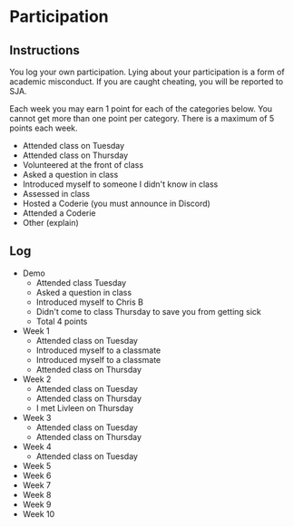 Participation
=============

## Instructions ##

You log your own participation. Lying about your participation is a form of
academic misconduct. If you are caught cheating, you will be reported to SJA.

Each week you may earn 1 point for each of the categories below. You cannot get
more than one point per category. There is a maximum of 5 points each week.

+ Attended class on Tuesday
+ Attended class on Thursday
+ Volunteered at the front of class
+ Asked a question in class
+ Introduced myself to someone I didn't know in class
+ Assessed in class
+ Hosted a Coderie (you must announce in Discord)
+ Attended a Coderie
+ Other (explain)

## Log ##

- Demo
	+ Attended class Tuesday
	+ Asked a question in class
	+ Introduced myself to Chris B
	+ Didn't come to class Thursday to save you from getting sick
	+ Total 4 points
- Week 1
	+ Attended class on Tuesday
	+ Introduced myself to a classmate
	+ Introduced myself to a classmate
	+ Attended class on Thursday
- Week 2
	+ Attended class on Tuesday
	+ Attended class on Thursday
	+ I met Livleen on Thursday
- Week 3
	+ Attended class on Tuesday
	+ Attended class on Thursday
- Week 4
	+ Attended class on Tuesday
- Week 5
- Week 6
- Week 7
- Week 8
- Week 9
- Week 10
